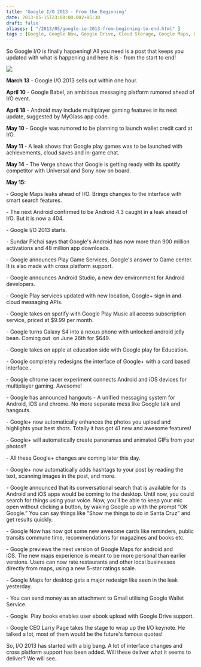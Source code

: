 ```yaml
---
title: 'Google I/O 2013 - From the Beginning'
date: 2013-05-15T23:08:00.002+05:30
draft: false
aliases: [ "/2013/05/google-io-2013-from-beginning-to-end.html" ]
tags : [Google, Google Now, Google Drive, Cloud Storage, Google Maps, Google earth, IO 2013, Google glass, News]
---
```


So Google I/O is finally happening! All you need is a post that keeps you updated with what is happening and here it is - from the start to end!  
  

[![](http://4.bp.blogspot.com/-fS7XthLPPtc/UZPKVzkjH8I/AAAAAAAABcs/T0rUnZYpRpQ/s1600/Google-I-O-13.jpg)](http://4.bp.blogspot.com/-fS7XthLPPtc/UZPKVzkjH8I/AAAAAAAABcs/T0rUnZYpRpQ/s1600/Google-I-O-13.jpg)

  
  
**March 13** - Google I/O 2013 sells out within one hour.  
  
**April 10** - Google Babel, an ambitious messaging platform rumored ahead of I/O event.  
  
**April 18** - Android may include multiplayer gaming features in its next update, suggested by MyGlass app code.  
  
**May 10** - Google was rumored to be planning to launch wallet credit card at I/O.  
  
**May 11** - A leak shows that Google play games was to be launched with achievements, cloud saves and in-game chat.  
  
**May 14** - The Verge shows that Google is getting ready with its spotify competitor with Universal and Sony now on board.  
  
**May 15:**  
  
\- Google Maps leaks ahead of I/O. Brings changes to the interface with smart search features.  
  
\- The next Android confirmed to be Android 4.3 caught in a leak ahead of I/O. But it is now a 404.  
  
\- Google I/O 2013 starts.  
  
\- Sundar Pichai says that Google's Android has now more than 900 million activations and 48 million app downloads.  
  
\- Google announces Play Game Services, Google's answer to Game center. It is also made with cross platform support.  
  
\- Google announces Android Studio, a new dev environment for Android developers.  
  
\- Google Play services updated with new location, Google+ sign in and cloud messaging APIs.  
  
\- Google takes on spotify with Google Play Music all access subscription service, priced at $9.99 per month.  
  
\- Google turns Galaxy S4 into a nexus phone with unlocked android jelly bean. Coming out  on June 26th for $649.  
  
\- Google takes on apple at education side with Google play for Education.  
  
\- Google completely redesigns the interface of Google+ with a card based interface..  
  
\- Google chrome racer experiment connects Android and iOS devices for multiplayer gaming. Awesome!  
  
\- Google has announced hangouts - A unified messaging system for Android, iOS and chrome. No more separate mess like Google talk and hangouts.  
  
\- Google+ now automatically enhances the photos you upload and highlights your best shots. Totally it has got 41 new and awesome features!  
  
\- Google+ will automatically create panoramas and animated GIFs from your photos!!  
  
\- All these Google+ changes are coming later this day.  
  
\- Google+ now automatically adds hashtags to your post by reading the text, scanning images in the post, and more.  
  
\- Google announced that its conversational search that is available for its Android and iOS apps would be coming to the desktop. Until now, you could search for things using your voice. Now, you’ll be able to keep your mic open without clicking a button, by waking Google up with the prompt “OK Google.” You can say things like “Show me things to do in Santa Cruz” and get results quickly.  
  
\- Google Now has now got some new awesome cards like reminders, public transits commune time, recommendations for magazines and books etc.  
  
\- Google previews the next version of Google Maps for android and iOS. The new maps experience is meant to be more personal than earlier versions. Users can now rate restaurants and other local businesses directly from maps, using a new 5-star ratings scale.  
  
\- Google Maps for desktop gets a major redesign like seen in the leak yesterday.  
  
\- You can send money as an attachment to Gmail utilising Google Wallet Service.  
  
\- Google  Play books enables user ebook upload with Google Drive support.  
  
\- Google CEO Larry Page takes the stage to wrap up the I/O keynote. He talked a lot, most of them would be the future's famous quotes!  
  
So, I/O 2013 has started with a big bang. A lot of interface changes and cross platform support has been added. Will these deliver what it seems to deliver? We will see..